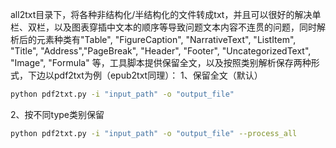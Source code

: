 all2txt目录下，将各种非结构化/半结构化的文件转成txt，并且可以很好的解决单栏、双栏，以及图表穿插中文本的顺序等导致问题文本内容不连贯的问题，同时解析后的元素种类有"Table", "FigureCaption", "NarrativeText", "ListItem", "Title", "Address","PageBreak", "Header", "Footer", "UncategorizedText", "Image", "Formula" 等，工具脚本提供保留全文，以及按照类别解析保存两种形式，下边以pdf2txt为例（epub2txt同理）：
1、保留全文（默认）
```bash
python pdf2txt.py -i "input_path" -o "output_file"
```
2、按不同type类别保留
```bash
python pdf2txt.py -i "input_path" -o "output_file" --process_all
```